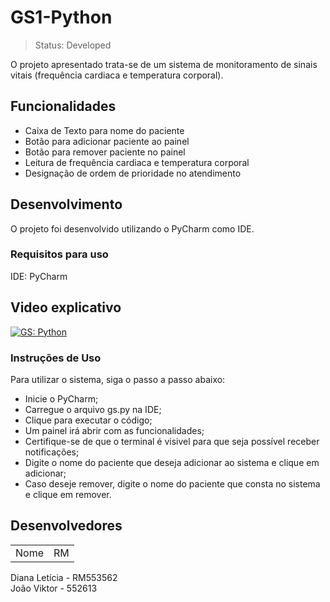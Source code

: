 # GS1-Python

> Status: Developed

O projeto apresentado trata-se de um sistema de monitoramento de sinais vitais (frequência cardiaca e temperatura corporal).

## Funcionalidades

- Caixa de Texto para nome do paciente
- Botão para adicionar paciente ao painel
- Botão para remover paciente no painel
- Leitura de frequência cardiaca e temperatura corporal
- Designação de ordem de prioridade no atendimento

## Desenvolvimento

O projeto foi desenvolvido utilizando o PyCharm como IDE.

### Requisitos para uso

IDE: PyCharm

## Video explicativo

[![GS: Python](https://i9.ytimg.com/vi_webp/NzryNBUc3Cg/mq3.webp?sqp=CMzWqasG-oaymwEmCMACELQB8quKqQMa8AEB-AH-CYAC0AWKAgwIABABGGUgZShlMA8=&rs=AOn4CLCy4hIxAXKCuqS3FlKZeZgwMXMxbQ)]([https://youtu.be/HoGcQbJOu8g](https://youtu.be/NzryNBUc3Cg) "GS - Python 1ESPS")

### Instruções de Uso

Para utilizar o sistema, siga o passo a passo abaixo:

- Inicie o PyCharm;
- Carregue o arquivo gs.py na IDE;
- Clique para executar o código;
- Um painel irá abrir com as funcionalidades;
- Certifique-se de que o terminal é visivel para que seja possível receber notificações;
- Digite o nome do paciente que deseja adicionar ao sistema e clique em adicionar;
- Caso deseje remover, digite o nome do paciente que consta no sistema e clique em remover.

## Desenvolvedores

<table>
  <tr>
    <td>Nome</td>
    <td>RM</td>
  </tr>
</table>
Diana Letícia - RM553562<br>
João Viktor - 552613<br>
